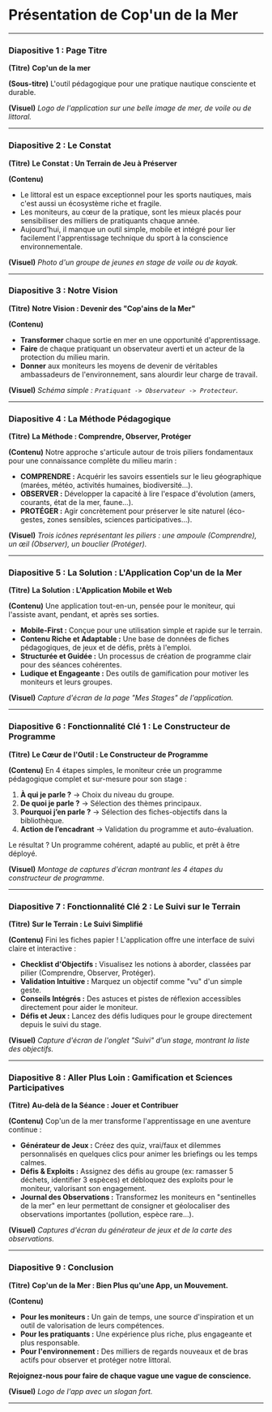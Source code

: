 # Présentation de Cop'un de la Mer

---

### **Diapositive 1 : Page Titre**

**(Titre)**
**Cop'un de la mer**

**(Sous-titre)**
L'outil pédagogique pour une pratique nautique consciente et durable.

**(Visuel)**
*Logo de l'application sur une belle image de mer, de voile ou de littoral.*

---

### **Diapositive 2 : Le Constat**

**(Titre)**
**Le Constat : Un Terrain de Jeu à Préserver**

**(Contenu)**
*   Le littoral est un espace exceptionnel pour les sports nautiques, mais c'est aussi un écosystème riche et fragile.
*   Les moniteurs, au cœur de la pratique, sont les mieux placés pour sensibiliser des milliers de pratiquants chaque année.
*   Aujourd'hui, il manque un outil simple, mobile et intégré pour lier facilement l'apprentissage technique du sport à la conscience environnementale.

**(Visuel)**
*Photo d'un groupe de jeunes en stage de voile ou de kayak.*

---

### **Diapositive 3 : Notre Vision**

**(Titre)**
**Notre Vision : Devenir des "Cop'ains de la Mer"**

**(Contenu)**
*   **Transformer** chaque sortie en mer en une opportunité d'apprentissage.
*   **Faire** de chaque pratiquant un observateur averti et un acteur de la protection du milieu marin.
*   **Donner** aux moniteurs les moyens de devenir de véritables ambassadeurs de l'environnement, sans alourdir leur charge de travail.

**(Visuel)**
*Schéma simple : `Pratiquant -> Observateur -> Protecteur`.*

---

### **Diapositive 4 : La Méthode Pédagogique**

**(Titre)**
**La Méthode : Comprendre, Observer, Protéger**

**(Contenu)**
Notre approche s'articule autour de trois piliers fondamentaux pour une connaissance complète du milieu marin :

*   **COMPRENDRE :** Acquérir les savoirs essentiels sur le lieu géographique (marées, météo, activités humaines, biodiversité...).
*   **OBSERVER :** Développer la capacité à lire l'espace d'évolution (amers, courants, état de la mer, faune...).
*   **PROTÉGER :** Agir concrètement pour préserver le site naturel (éco-gestes, zones sensibles, sciences participatives...).

**(Visuel)**
*Trois icônes représentant les piliers : une ampoule (Comprendre), un œil (Observer), un bouclier (Protéger).*

---

### **Diapositive 5 : La Solution : L'Application Cop'un de la Mer**

**(Titre)**
**La Solution : L'Application Mobile et Web**

**(Contenu)**
Une application tout-en-un, pensée pour le moniteur, qui l'assiste avant, pendant, et après ses sorties.

*   **Mobile-First :** Conçue pour une utilisation simple et rapide sur le terrain.
*   **Contenu Riche et Adaptable :** Une base de données de fiches pédagogiques, de jeux et de défis, prêts à l'emploi.
*   **Structurée et Guidée :** Un processus de création de programme clair pour des séances cohérentes.
*   **Ludique et Engageante :** Des outils de gamification pour motiver les moniteurs et leurs groupes.

**(Visuel)**
*Capture d'écran de la page "Mes Stages" de l'application.*

---

### **Diapositive 6 : Fonctionnalité Clé 1 : Le Constructeur de Programme**

**(Titre)**
**Le Cœur de l'Outil : Le Constructeur de Programme**

**(Contenu)**
En 4 étapes simples, le moniteur crée un programme pédagogique complet et sur-mesure pour son stage :

1.  **À qui je parle ?** -> Choix du niveau du groupe.
2.  **De quoi je parle ?** -> Sélection des thèmes principaux.
3.  **Pourquoi j’en parle ?** -> Sélection des fiches-objectifs dans la bibliothèque.
4.  **Action de l’encadrant** -> Validation du programme et auto-évaluation.

Le résultat ? Un programme cohérent, adapté au public, et prêt à être déployé.

**(Visuel)**
*Montage de captures d'écran montrant les 4 étapes du constructeur de programme.*

---

### **Diapositive 7 : Fonctionnalité Clé 2 : Le Suivi sur le Terrain**

**(Titre)**
**Sur le Terrain : Le Suivi Simplifié**

**(Contenu)**
Fini les fiches papier ! L'application offre une interface de suivi claire et interactive :

*   **Checklist d'Objectifs :** Visualisez les notions à aborder, classées par pilier (Comprendre, Observer, Protéger).
*   **Validation Intuitive :** Marquez un objectif comme "vu" d'un simple geste.
*   **Conseils Intégrés :** Des astuces et pistes de réflexion accessibles directement pour aider le moniteur.
*   **Défis et Jeux :** Lancez des défis ludiques pour le groupe directement depuis le suivi du stage.

**(Visuel)**
*Capture d'écran de l'onglet "Suivi" d'un stage, montrant la liste des objectifs.*

---

### **Diapositive 8 : Aller Plus Loin : Gamification et Sciences Participatives**

**(Titre)**
**Au-delà de la Séance : Jouer et Contribuer**

**(Contenu)**
Cop'un de la mer transforme l'apprentissage en une aventure continue :

*   **Générateur de Jeux :** Créez des quiz, vrai/faux et dilemmes personnalisés en quelques clics pour animer les briefings ou les temps calmes.
*   **Défis & Exploits :** Assignez des défis au groupe (ex: ramasser 5 déchets, identifier 3 espèces) et débloquez des exploits pour le moniteur, valorisant son engagement.
*   **Journal des Observations :** Transformez les moniteurs en "sentinelles de la mer" en leur permettant de consigner et géolocaliser des observations importantes (pollution, espèce rare...).

**(Visuel)**
*Captures d'écran du générateur de jeux et de la carte des observations.*

---

### **Diapositive 9 : Conclusion**

**(Titre)**
**Cop'un de la Mer : Bien Plus qu'une App, un Mouvement.**

**(Contenu)**
*   **Pour les moniteurs :** Un gain de temps, une source d'inspiration et un outil de valorisation de leurs compétences.
*   **Pour les pratiquants :** Une expérience plus riche, plus engageante et plus responsable.
*   **Pour l'environnement :** Des milliers de regards nouveaux et de bras actifs pour observer et protéger notre littoral.

**Rejoignez-nous pour faire de chaque vague une vague de conscience.**

**(Visuel)**
*Logo de l'app avec un slogan fort.*

---
